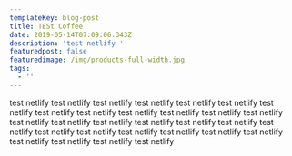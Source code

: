 ```yaml
---
templateKey: blog-post
title: TESt Coffee
date: 2019-05-14T07:09:06.343Z
description: 'test netlify '
featuredpost: false
featuredimage: /img/products-full-width.jpg
tags:
  - ''
---
```

test netlify test netlify test netlify test netlify test netlify test netlify test netlify test netlify test netlify test netlify test netlify test netlify test netlify test netlify test netlify test netlify test netlify test netlify test netlify test netlify test netlify test netlify test netlify test netlify test netlify test netlify test netlify test netlify test netlify test netlify

